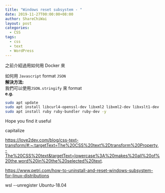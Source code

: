 ```yaml
---
title: "Windows reset subsystem - "
date: 2019-11-27T00:00:00+08:00
author: ShareChiWai
layout: post
categories:
  - CSS
tags:
  - css
  - text 
  - WordPress
---
```


之前介紹過用如何用 Docker 來


如何用 `Javascript` format `JSON`  
**解決方法:**  
我們可以使用`JSON.stringify` 來 format  
**e.g.**

```bash
sudo apt update
sudo apt install libcurl4-openssl-dev libxml2 libxml2-dev libxslt1-dev ruby-dev build-essential libgmp-dev zlib1g-dev -y
sudo apt install ruby ruby-bundler ruby-dev -y
```

Hope you find it useful

capitalize

https://love2dev.com/blog/css-text-transform/#:~:targetText=The%20CSS%20text%2Dtransform%20Property,-The%20CSS%20text&targetText=lowercase%3A%20makes%20all%20of%20the,word%20in%20the%20selected%20text.



https://www.petri.com/how-to-uninstall-and-reset-windows-subsystem-for-linux-distributions

 wsl --unregister Ubuntu-18.04
